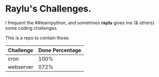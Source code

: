 # Raylu's Challenges.

I frequent the ##learnpython, and sometimes **raylu** gives me (&
others) some coding challenges.

This is a repo to contain those.

| Challenge | Done Percentage |
| --------- | --------------- |
| cron      | 100%            |
| webserver | 072%            |
